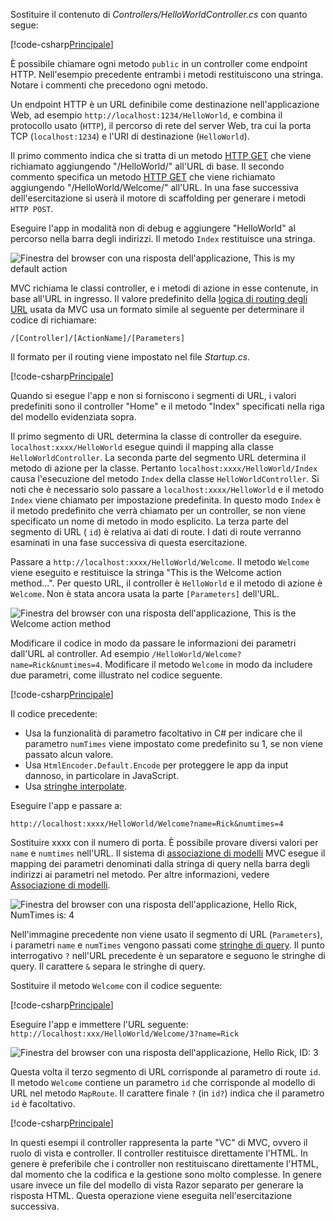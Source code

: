 Sostituire il contenuto di *Controllers/HelloWorldController.cs* con quanto segue:

[!code-csharp[Principale](../../tutorials/first-mvc-app/start-mvc/sample/MvcMovie/Controllers/HelloWorldController.cs?name=snippet_1)]

È possibile chiamare ogni metodo `public` in un controller come endpoint HTTP. Nell'esempio precedente entrambi i metodi restituiscono una stringa.  Notare i commenti che precedono ogni metodo.

Un endpoint HTTP è un URL definibile come destinazione nell'applicazione Web, ad esempio `http://localhost:1234/HelloWorld`, e combina il protocollo usato (`HTTP`), il percorso di rete del server Web, tra cui la porta TCP (`localhost:1234`) e l'URI di destinazione (`HelloWorld`).

Il primo commento indica che si tratta di un metodo [HTTP GET](https://www.w3schools.com/tags/ref_httpmethods.asp) che viene richiamato aggiungendo "/HelloWorld/" all'URL di base. Il secondo commento specifica un metodo [HTTP GET](http://www.w3.org/Protocols/rfc2616/rfc2616-sec9.html) che viene richiamato aggiungendo "/HelloWorld/Welcome/" all'URL. In una fase successiva dell'esercitazione si userà il motore di scaffolding per generare i metodi `HTTP POST`.

Eseguire l'app in modalità non di debug e aggiungere "HelloWorld" al percorso nella barra degli indirizzi. Il metodo `Index` restituisce una stringa.

![Finestra del browser con una risposta dell'applicazione, This is my default action](../../tutorials/first-mvc-app/adding-controller/_static/hell1.png)

MVC richiama le classi controller, e i metodi di azione in esse contenute, in base all'URL in ingresso. Il valore predefinito della [logica di routing degli URL](../../mvc/controllers/routing.md) usata da MVC usa un formato simile al seguente per determinare il codice di richiamare:

`/[Controller]/[ActionName]/[Parameters]`

Il formato per il routing viene impostato nel file *Startup.cs*.

[!code-csharp[Principale](../../tutorials/first-mvc-app/start-mvc/sample/MvcMovie/Startup.cs?name=snippet_1&highlight=5)]

Quando si esegue l'app e non si forniscono i segmenti di URL, i valori predefiniti sono il controller "Home" e il metodo "Index" specificati nella riga del modello evidenziata sopra.

Il primo segmento di URL determina la classe di controller da eseguire. `localhost:xxxx/HelloWorld` esegue quindi il mapping alla classe `HelloWorldController`. La seconda parte del segmento URL determina il metodo di azione per la classe. Pertanto `localhost:xxxx/HelloWorld/Index` causa l'esecuzione del metodo `Index` della classe `HelloWorldController`. Si noti che è necessario solo passare a `localhost:xxxx/HelloWorld` e il metodo `Index` viene chiamato per impostazione predefinita. In questo modo `Index` è il metodo predefinito che verrà chiamato per un controller, se non viene specificato un nome di metodo in modo esplicito. La terza parte del segmento di URL ( `id`) è relativa ai dati di route. I dati di route verranno esaminati in una fase successiva di questa esercitazione.

Passare a `http://localhost:xxxx/HelloWorld/Welcome`. Il metodo `Welcome` viene eseguito e restituisce la stringa "This is the Welcome action method...". Per questo URL, il controller è `HelloWorld` e il metodo di azione è `Welcome`. Non è stata ancora usata la parte `[Parameters]` dell'URL.

![Finestra del browser con una risposta dell'applicazione, This is the Welcome action method](../../tutorials/first-mvc-app/adding-controller/_static/welcome.png)

Modificare il codice in modo da passare le informazioni dei parametri dall'URL al controller. Ad esempio `/HelloWorld/Welcome?name=Rick&numtimes=4`. Modificare il metodo `Welcome` in modo da includere due parametri, come illustrato nel codice seguente. 

[!code-csharp[Principale](../../tutorials/first-mvc-app/start-mvc/sample/MvcMovie/Controllers/HelloWorldController.cs?name=snippet_2)]

Il codice precedente:

* Usa la funzionalità di parametro facoltativo in C# per indicare che il parametro `numTimes` viene impostato come predefinito su 1, se non viene passato alcun valore.
* Usa `HtmlEncoder.Default.Encode` per proteggere le app da input dannoso, in particolare in JavaScript. 
* Usa [stringhe interpolate](https://docs.microsoft.com/dotnet/articles/csharp/language-reference/keywords/interpolated-strings).

Eseguire l'app e passare a:

   `http://localhost:xxxx/HelloWorld/Welcome?name=Rick&numtimes=4`

Sostituire xxxx con il numero di porta. È possibile provare diversi valori per `name` e `numtimes` nell'URL. Il sistema di [associazione di modelli](../../mvc/models/model-binding.md) MVC esegue il mapping dei parametri denominati dalla stringa di query nella barra degli indirizzi ai parametri nel metodo. Per altre informazioni, vedere [Associazione di modelli](../../mvc/models/model-binding.md).

![Finestra del browser con una risposta dell'applicazione, Hello Rick, NumTimes is: 4](../../tutorials/first-mvc-app/adding-controller/_static/rick4.png)

Nell'immagine precedente non viene usato il segmento di URL (`Parameters`), i parametri `name` e `numTimes` vengono passati come [stringhe di query](https://wikipedia.org/wiki/Query_string). Il punto interrogativo `?` nell'URL precedente è un separatore e seguono le stringhe di query. Il carattere `&` separa le stringhe di query.

Sostituire il metodo `Welcome` con il codice seguente:

[!code-csharp[Principale](../../tutorials/first-mvc-app/start-mvc/sample/MvcMovie/Controllers/HelloWorldController.cs?name=snippet_3)]

Eseguire l'app e immettere l'URL seguente: `http://localhost:xxx/HelloWorld/Welcome/3?name=Rick`

![Finestra del browser con una risposta dell'applicazione, Hello Rick, ID: 3](../../tutorials/first-mvc-app/adding-controller/_static/rick_routedata.png)

Questa volta il terzo segmento di URL corrisponde al parametro di route `id`. Il metodo `Welcome` contiene un parametro `id` che corrisponde al modello di URL nel metodo `MapRoute`. Il carattere finale `?` (in `id?`) indica che il parametro `id` è facoltativo.

[!code-csharp[Principale](../../tutorials/first-mvc-app/start-mvc/sample/MvcMovie/Startup.cs?name=snippet_1&highlight=5)]

In questi esempi il controller rappresenta la parte "VC" di MVC, ovvero il ruolo di vista e controller. Il controller restituisce direttamente l'HTML. In genere è preferibile che i controller non restituiscano direttamente l'HTML, dal momento che la codifica e la gestione sono molto complesse. In genere usare invece un file del modello di vista Razor separato per generare la risposta HTML. Questa operazione viene eseguita nell'esercitazione successiva.
